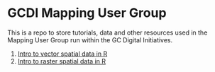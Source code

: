 # GCDI Mapping User Group

This is a repo to store tutorials, data and other resources used in the Mapping User Group run within the GC Digital Initiatives.

1. [Intro to vector spatial data in R](http://htmlpreview.github.io/?https://github.com/Rilquer/gcdi-mapping-user-group/blob/main/tutorials/01_intro_vector_R.html)
2. [Intro to raster spatial data in R](https://htmlpreview.github.io/?https://github.com/Rilquer/gcdi-mapping-user-group/blob/main/tutorials/02_intro_raster_R.html)
